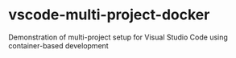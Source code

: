 # vscode-multi-project-docker
Demonstration of multi-project setup for Visual Studio Code using container-based development
